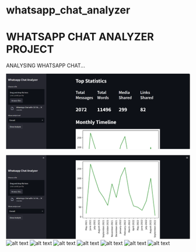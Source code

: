 # whatsapp_chat_analyzer

#   WHATSAPP CHAT ANALYZER PROJECT 

ANALYSING WHATSAPP CHAT...

![alt text](https://github.com/imabhishekmahli/whatsapp_chat_analyzer/blob/main/images/Screenshot%20(7).png)

![alt text](https://github.com/imabhishekmahli/whatsapp_chat_analyzer/blob/main/images/Screenshot%20(8).png)
![alt text]()
![alt text]()
![alt text]()
![alt text]()
![alt text]()
![alt text]()
![alt text]()
